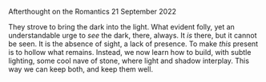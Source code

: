 Afterthought on the Romantics
21 September 2022

They strove to bring the dark into the light.
What evident folly, yet an understandable urge
to *see* the dark, there, always. It *is* there,
but it cannot be seen. It is the absence of sight,
a lack of presence. To make *this* present
is to hollow what remains. Instead, we now learn
how to build, with subtle lighting, some cool nave
of stone, where light and shadow interplay.
This way we can keep both, and keep them well.
